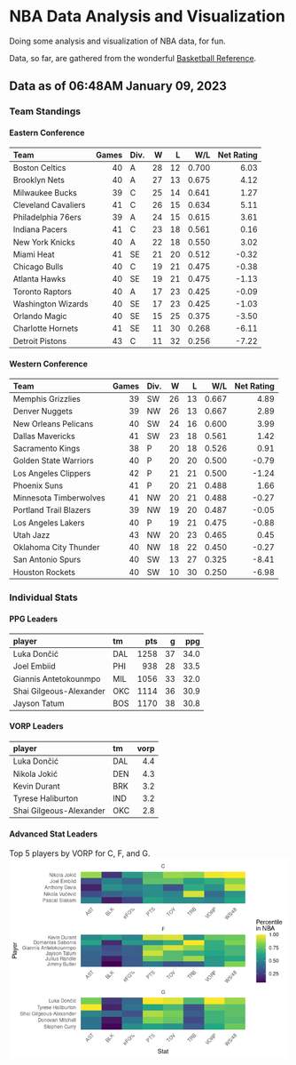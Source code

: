 # NBA Data Analysis and Visualization

Doing some analysis and visualization of NBA data, for fun.

Data, so far, are gathered from the wonderful [Basketball
Reference](https://www.basketball-reference.com/).

## Data as of 06:48AM January 09, 2023

### Team Standings

#### Eastern Conference

| Team                | Games | Div. |   W |   L |   W/L | Net Rating |
|:--------------------|------:|:-----|----:|----:|------:|-----------:|
| Boston Celtics      |    40 | A    |  28 |  12 | 0.700 |       6.03 |
| Brooklyn Nets       |    40 | A    |  27 |  13 | 0.675 |       4.12 |
| Milwaukee Bucks     |    39 | C    |  25 |  14 | 0.641 |       1.27 |
| Cleveland Cavaliers |    41 | C    |  26 |  15 | 0.634 |       5.11 |
| Philadelphia 76ers  |    39 | A    |  24 |  15 | 0.615 |       3.61 |
| Indiana Pacers      |    41 | C    |  23 |  18 | 0.561 |       0.16 |
| New York Knicks     |    40 | A    |  22 |  18 | 0.550 |       3.02 |
| Miami Heat          |    41 | SE   |  21 |  20 | 0.512 |      -0.32 |
| Chicago Bulls       |    40 | C    |  19 |  21 | 0.475 |      -0.38 |
| Atlanta Hawks       |    40 | SE   |  19 |  21 | 0.475 |      -1.13 |
| Toronto Raptors     |    40 | A    |  17 |  23 | 0.425 |      -0.09 |
| Washington Wizards  |    40 | SE   |  17 |  23 | 0.425 |      -1.03 |
| Orlando Magic       |    40 | SE   |  15 |  25 | 0.375 |      -3.50 |
| Charlotte Hornets   |    41 | SE   |  11 |  30 | 0.268 |      -6.11 |
| Detroit Pistons     |    43 | C    |  11 |  32 | 0.256 |      -7.22 |

#### Western Conference

| Team                   | Games | Div. |   W |   L |   W/L | Net Rating |
|:-----------------------|------:|:-----|----:|----:|------:|-----------:|
| Memphis Grizzlies      |    39 | SW   |  26 |  13 | 0.667 |       4.89 |
| Denver Nuggets         |    39 | NW   |  26 |  13 | 0.667 |       2.89 |
| New Orleans Pelicans   |    40 | SW   |  24 |  16 | 0.600 |       3.99 |
| Dallas Mavericks       |    41 | SW   |  23 |  18 | 0.561 |       1.42 |
| Sacramento Kings       |    38 | P    |  20 |  18 | 0.526 |       0.91 |
| Golden State Warriors  |    40 | P    |  20 |  20 | 0.500 |      -0.79 |
| Los Angeles Clippers   |    42 | P    |  21 |  21 | 0.500 |      -1.24 |
| Phoenix Suns           |    41 | P    |  20 |  21 | 0.488 |       1.66 |
| Minnesota Timberwolves |    41 | NW   |  20 |  21 | 0.488 |      -0.27 |
| Portland Trail Blazers |    39 | NW   |  19 |  20 | 0.487 |      -0.05 |
| Los Angeles Lakers     |    40 | P    |  19 |  21 | 0.475 |      -0.88 |
| Utah Jazz              |    43 | NW   |  20 |  23 | 0.465 |       0.45 |
| Oklahoma City Thunder  |    40 | NW   |  18 |  22 | 0.450 |      -0.27 |
| San Antonio Spurs      |    40 | SW   |  13 |  27 | 0.325 |      -8.41 |
| Houston Rockets        |    40 | SW   |  10 |  30 | 0.250 |      -6.98 |

### Individual Stats

#### PPG Leaders

| player                  | tm  |  pts |   g |  ppg |
|:------------------------|:----|-----:|----:|-----:|
| Luka Dončić             | DAL | 1258 |  37 | 34.0 |
| Joel Embiid             | PHI |  938 |  28 | 33.5 |
| Giannis Antetokounmpo   | MIL | 1056 |  33 | 32.0 |
| Shai Gilgeous-Alexander | OKC | 1114 |  36 | 30.9 |
| Jayson Tatum            | BOS | 1170 |  38 | 30.8 |

#### VORP Leaders

| player                  | tm  | vorp |
|:------------------------|:----|-----:|
| Luka Dončić             | DAL |  4.4 |
| Nikola Jokić            | DEN |  4.3 |
| Kevin Durant            | BRK |  3.2 |
| Tyrese Haliburton       | IND |  3.2 |
| Shai Gilgeous-Alexander | OKC |  2.8 |

#### Advanced Stat Leaders

Top 5 players by VORP for C, F, and G.
![](README_files/figure-gfm/README-unnamed-chunk-7-1.png)<!-- -->
